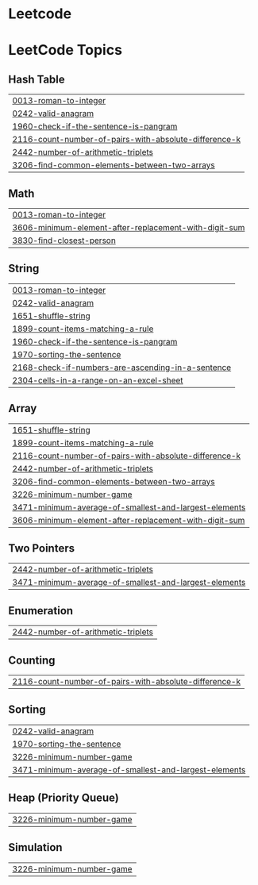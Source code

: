 # Leetcode
<!---LeetCode Topics Start-->
# LeetCode Topics
## Hash Table
|  |
| ------- |
| [0013-roman-to-integer](https://github.com/dhanushkadiyapu/Leetcode/tree/master/0013-roman-to-integer) |
| [0242-valid-anagram](https://github.com/dhanushkadiyapu/Leetcode/tree/master/0242-valid-anagram) |
| [1960-check-if-the-sentence-is-pangram](https://github.com/dhanushkadiyapu/Leetcode/tree/master/1960-check-if-the-sentence-is-pangram) |
| [2116-count-number-of-pairs-with-absolute-difference-k](https://github.com/dhanushkadiyapu/Leetcode/tree/master/2116-count-number-of-pairs-with-absolute-difference-k) |
| [2442-number-of-arithmetic-triplets](https://github.com/dhanushkadiyapu/Leetcode/tree/master/2442-number-of-arithmetic-triplets) |
| [3206-find-common-elements-between-two-arrays](https://github.com/dhanushkadiyapu/Leetcode/tree/master/3206-find-common-elements-between-two-arrays) |
## Math
|  |
| ------- |
| [0013-roman-to-integer](https://github.com/dhanushkadiyapu/Leetcode/tree/master/0013-roman-to-integer) |
| [3606-minimum-element-after-replacement-with-digit-sum](https://github.com/dhanushkadiyapu/Leetcode/tree/master/3606-minimum-element-after-replacement-with-digit-sum) |
| [3830-find-closest-person](https://github.com/dhanushkadiyapu/Leetcode/tree/master/3830-find-closest-person) |
## String
|  |
| ------- |
| [0013-roman-to-integer](https://github.com/dhanushkadiyapu/Leetcode/tree/master/0013-roman-to-integer) |
| [0242-valid-anagram](https://github.com/dhanushkadiyapu/Leetcode/tree/master/0242-valid-anagram) |
| [1651-shuffle-string](https://github.com/dhanushkadiyapu/Leetcode/tree/master/1651-shuffle-string) |
| [1899-count-items-matching-a-rule](https://github.com/dhanushkadiyapu/Leetcode/tree/master/1899-count-items-matching-a-rule) |
| [1960-check-if-the-sentence-is-pangram](https://github.com/dhanushkadiyapu/Leetcode/tree/master/1960-check-if-the-sentence-is-pangram) |
| [1970-sorting-the-sentence](https://github.com/dhanushkadiyapu/Leetcode/tree/master/1970-sorting-the-sentence) |
| [2168-check-if-numbers-are-ascending-in-a-sentence](https://github.com/dhanushkadiyapu/Leetcode/tree/master/2168-check-if-numbers-are-ascending-in-a-sentence) |
| [2304-cells-in-a-range-on-an-excel-sheet](https://github.com/dhanushkadiyapu/Leetcode/tree/master/2304-cells-in-a-range-on-an-excel-sheet) |
## Array
|  |
| ------- |
| [1651-shuffle-string](https://github.com/dhanushkadiyapu/Leetcode/tree/master/1651-shuffle-string) |
| [1899-count-items-matching-a-rule](https://github.com/dhanushkadiyapu/Leetcode/tree/master/1899-count-items-matching-a-rule) |
| [2116-count-number-of-pairs-with-absolute-difference-k](https://github.com/dhanushkadiyapu/Leetcode/tree/master/2116-count-number-of-pairs-with-absolute-difference-k) |
| [2442-number-of-arithmetic-triplets](https://github.com/dhanushkadiyapu/Leetcode/tree/master/2442-number-of-arithmetic-triplets) |
| [3206-find-common-elements-between-two-arrays](https://github.com/dhanushkadiyapu/Leetcode/tree/master/3206-find-common-elements-between-two-arrays) |
| [3226-minimum-number-game](https://github.com/dhanushkadiyapu/Leetcode/tree/master/3226-minimum-number-game) |
| [3471-minimum-average-of-smallest-and-largest-elements](https://github.com/dhanushkadiyapu/Leetcode/tree/master/3471-minimum-average-of-smallest-and-largest-elements) |
| [3606-minimum-element-after-replacement-with-digit-sum](https://github.com/dhanushkadiyapu/Leetcode/tree/master/3606-minimum-element-after-replacement-with-digit-sum) |
## Two Pointers
|  |
| ------- |
| [2442-number-of-arithmetic-triplets](https://github.com/dhanushkadiyapu/Leetcode/tree/master/2442-number-of-arithmetic-triplets) |
| [3471-minimum-average-of-smallest-and-largest-elements](https://github.com/dhanushkadiyapu/Leetcode/tree/master/3471-minimum-average-of-smallest-and-largest-elements) |
## Enumeration
|  |
| ------- |
| [2442-number-of-arithmetic-triplets](https://github.com/dhanushkadiyapu/Leetcode/tree/master/2442-number-of-arithmetic-triplets) |
## Counting
|  |
| ------- |
| [2116-count-number-of-pairs-with-absolute-difference-k](https://github.com/dhanushkadiyapu/Leetcode/tree/master/2116-count-number-of-pairs-with-absolute-difference-k) |
## Sorting
|  |
| ------- |
| [0242-valid-anagram](https://github.com/dhanushkadiyapu/Leetcode/tree/master/0242-valid-anagram) |
| [1970-sorting-the-sentence](https://github.com/dhanushkadiyapu/Leetcode/tree/master/1970-sorting-the-sentence) |
| [3226-minimum-number-game](https://github.com/dhanushkadiyapu/Leetcode/tree/master/3226-minimum-number-game) |
| [3471-minimum-average-of-smallest-and-largest-elements](https://github.com/dhanushkadiyapu/Leetcode/tree/master/3471-minimum-average-of-smallest-and-largest-elements) |
## Heap (Priority Queue)
|  |
| ------- |
| [3226-minimum-number-game](https://github.com/dhanushkadiyapu/Leetcode/tree/master/3226-minimum-number-game) |
## Simulation
|  |
| ------- |
| [3226-minimum-number-game](https://github.com/dhanushkadiyapu/Leetcode/tree/master/3226-minimum-number-game) |
<!---LeetCode Topics End-->